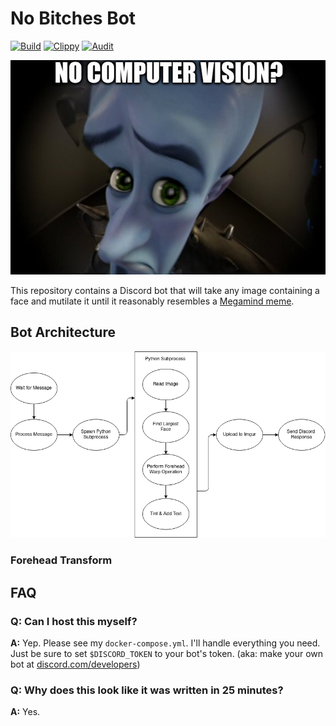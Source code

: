 # No Bitches Bot
[![Build](https://github.com/Ewpratten/no-bitches-bot/actions/workflows/build.yml/badge.svg)](https://github.com/Ewpratten/no-bitches-bot/actions/workflows/build.yml)
[![Clippy](https://github.com/Ewpratten/no-bitches-bot/actions/workflows/clippy.yml/badge.svg)](https://github.com/Ewpratten/no-bitches-bot/actions/workflows/clippy.yml)
[![Audit](https://github.com/Ewpratten/no-bitches-bot/actions/workflows/audit.yml/badge.svg)](https://github.com/Ewpratten/no-bitches-bot/actions/workflows/audit.yml)

<p align="center"><img src="./assets/no-cv.jpg"></p>

This repository contains a Discord bot that will take any image containing a face and mutilate it until it reasonably resembles a [Megamind meme](https://knowyourmeme.com/memes/no-bitches).

## Bot Architecture

![Bot design diagram](assets/arch.png)

### Forehead Transform

## FAQ

### Q: Can I host this myself?

**A:** Yep. Please see my `docker-compose.yml`. I'll handle everything you need. Just be sure to set `$DISCORD_TOKEN` to your bot's token. (aka: make your own bot at [discord.com/developers](https://discord.com/developers/))

### Q: Why does this look like it was written in 25 minutes?

**A:** Yes.
